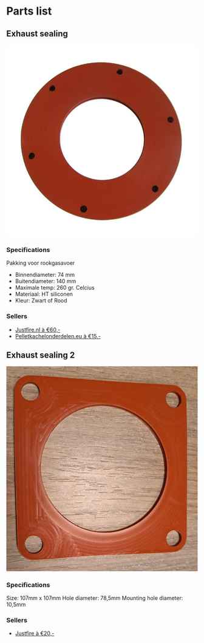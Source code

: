 # Parts list

## Exhaust sealing

![Exhaust-seal](media/parts-list/image.png)

### Specifications

Pakking voor rookgasavoer

- Binnendiameter: 74 mm
- Buitendiameter: 140 mm
- Maximale temp: 260 gr. Celcius
- Materiaal: HT siliconen
- Kleur: Zwart of Rood

### Sellers

- [Justfire.nl à €60,-](https://justfire.nl/rubber-tbv-uitlaat-flens.html)
- [Pelletkachelonderdelen.eu à €15,-](https://pelletkachelonderdelen.eu/pakkingen/613-rookgasafvoer-pakking-tbv-inbouwpelletkachels-00087061.html)

## Exhaust sealing 2

![sealing2](media/parts-list/image-1.png)

### Specifications

Size: 107mm x 107mm
Hole diameter: 78,5mm
Mounting hole diameter: 10,5mm

### Sellers

- [Justfire à €20,-](https://justfire.nl/ps-parts-exaustconnection.html)